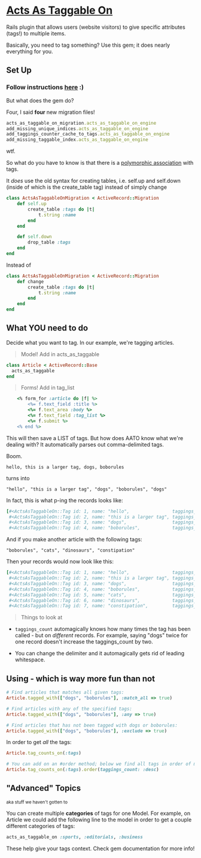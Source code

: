 # [Acts As Taggable On](https://github.com/mbleigh/acts-as-taggable-on)


Rails plugin that allows users (website visitors) to give specific attributes (tags!) to multiple items. 

Basically, you need to tag something? Use this gem; it does nearly everything for you. 

## Set Up

### Follow instructions [here](https://github.com/mbleigh/acts-as-taggable-on) :)

But what does the gem do? 

Four, I said **four** new migration files!

```Ruby
acts_as_taggable_on_migration.acts_as_taggable_on_engine
add_missing_unique_indices.acts_as_taggable_on_engine
add_taggings_counter_cache_to_tags.acts_as_taggable_on_engine
add_missing_taggable_index.acts_as_taggable_on_engine
```

wtf. 

So what do you have to know is that there is a [polymorphic association](https://github.com/bobolinks-2014/lightning-talks/blob/master/polymorphic_assoc.md) with tags. 

It *does* use the old syntax for creating tables, i.e. self.up and self.down (inside of which is the create_table tag) instead of simply change

```Ruby
class ActsAsTaggableOnMigration < ActiveRecord::Migration
	def self.up
		create_table :tags do |t|
			t.string :name
		end
	end

	def self.down
		drop_table :tags
	end
end
```

Instead of 

```Ruby
class ActsAsTaggableOnMigration < ActiveRecord::Migration
	def change
		create_table :tags do |t|
			t.string :name
		end
	end
end
```

## What YOU need to do

Decide what you want to tag. In our example, we're tagging articles.

> Model! Add in acts_as_taggable

```Ruby
class Article < ActiveRecord::Base
  acts_as_taggable
end
```

> Forms! Add in tag_list

```Ruby
	<% form_for :article do |f| %>
		<%= f.text_field :title %>
		<%= f.text_area :body %>
		<%= f.text_field :tag_list %>
		<%= f.submit %>
	<% end %>
```

This will then save a LIST of tags. But how does AATO know what we're dealing with? It automatically parses out comma-delimited tags.

Boom. 

```hello, this is a larger tag, dogs, boborules```

turns into

```"hello", "this is a larger tag", "dogs", "boborules", "dogs"```

In fact, this is what p-ing the records looks like: 

```Ruby
[#<ActsAsTaggableOn::Tag id: 1, name: "hello",                taggings_count: 1>,
 #<ActsAsTaggableOn::Tag id: 2, name: "this is a larger tag", taggings_count: 1>,
 #<ActsAsTaggableOn::Tag id: 3, name: "dogs",                 taggings_count: 1>,
 #<ActsAsTaggableOn::Tag id: 4, name: "boborules",            taggings_count: 1>]
```

And if you make another article with the following tags: 

```"boborules", "cats", "dinosaurs", "constipation"```

Then your records would now look like this: 

```Ruby
[#<ActsAsTaggableOn::Tag id: 1, name: "hello",                taggings_count: 1>,
 #<ActsAsTaggableOn::Tag id: 2, name: "this is a larger tag", taggings_count: 1>,
 #<ActsAsTaggableOn::Tag id: 3, name: "dogs",                 taggings_count: 1>,
 #<ActsAsTaggableOn::Tag id: 4, name: "boborules",            taggings_count: 2>,
 #<ActsAsTaggableOn::Tag id: 5, name: "cats",                 taggings_count: 1>,
 #<ActsAsTaggableOn::Tag id: 6, name: "dinosaurs",            taggings_count: 1>,
 #<ActsAsTaggableOn::Tag id: 7, name: "constipation",         taggings_count: 1>]
```


> Things to look at  

  * ```taggings_count``` automagically knows how many times the tag has been called - but on *different* records. For example, saying "dogs" twice for one record doesn't increase the taggings_count by two. 

  * You can change the delimiter and it automagically gets rid of leading whitespace.


## Using - which is way more fun than not


```Ruby
# Find articles that matches all given tags:
Article.tagged_with(["dogs", "boborules"], :match_all => true)

# Find articles with any of the specified tags:
Article.tagged_with(["dogs", "boborules"], :any => true)

# Find articles that has not been tagged with dogs or boborules:
Article.tagged_with(["dogs", "boborules"], :exclude => true)
```

In order to get *all* the tags:

```Ruby
Article.tag_counts_on(:tags)

# You can add on an #order method; below we find all tags in order of most-used
Article.tag_counts_on(:tags).order(taggings_count: :desc)
```


## "Advanced" Topics

<small>aka stuff we haven't gotten to</small>

You can create multiple **categories** of tags for one Model. For example, on Article we could add the following line to the model in order to get a couple different categories of tags: 

```Ruby
acts_as_taggable_on :sports, :editorials, :business 
```

These help give your tags context. Check gem documentation for more info!







